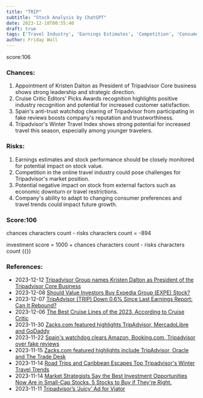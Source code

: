 ```yaml
---
title: "TRIP"
subtitle: "Stock Analysis by ChatGPT"
date: 2023-12-18T00:55:40
draft: true
tags: ['Travel Industry', 'Earnings Estimates', 'Competition', 'Consumer Trends', 'Market Position']
author: Friday Wall
---
```


score:106
### Chances:
1. Appointment of Kristen Dalton as President of Tripadvisor Core business shows strong leadership and strategic direction.
2. Cruise Critic Editors' Picks Awards recognition highlights positive industry recognition and potential for increased customer satisfaction.
3. Spain's anti-trust watchdog clearing of Tripadvisor from participating in fake reviews boosts company's reputation and trustworthiness.
4. Tripadvisor's Winter Travel Index shows strong potential for increased travel this season, especially among younger travelers.
### Risks:
1. Earnings estimates and stock performance should be closely monitored for potential impact on stock value.
2. Competition in the online travel industry could pose challenges for Tripadvisor's market position.
3. Potential negative impact on stock from external factors such as economic downturn or travel restrictions.
4. Company's ability to adapt to changing consumer preferences and travel trends could impact future growth.
### Score:106
chances characters count - risks characters count = -894

investment score = 1000 + chances characters count - risks characters count
{{<tradingview symbol="Nasdaq:TRIP">}}
### References:
- 2023-12-12 [Tripadvisor Group names Kristen Dalton as President of the Tripadvisor Core Business](https://finance.yahoo.com/news/tripadvisor-group-names-kristen-dalton-120000600.html)
- 2023-12-08 [Should Value Investors Buy Expedia Group (EXPE) Stock?](https://finance.yahoo.com/news/value-investors-buy-expedia-group-144011067.html)
- 2023-12-07 [TripAdvisor (TRIP) Down 0.6% Since Last Earnings Report: Can It Rebound?](https://finance.yahoo.com/news/tripadvisor-trip-down-0-6-163039151.html)
- 2023-12-06 [The Best Cruise Lines of the 2023, According to Cruise Critic](https://finance.yahoo.com/news/best-cruise-lines-2023-according-100000461.html)
- 2023-11-30 [Zacks.com featured highlights TripAdvisor, MercadoLibre and GoDaddy](https://finance.yahoo.com/news/zacks-com-featured-highlights-tripadvisor-144300827.html)
- 2023-11-22 [Spain's watchdog clears Amazon, Booking.com, Tripadvisor over fake reviews](https://finance.yahoo.com/news/spains-watchdog-clears-amazon-booking-101136805.html)
- 2023-11-15 [Zacks.com featured highlights include TripAdvisor, Oracle and The Trade Desk](https://finance.yahoo.com/news/zacks-com-featured-highlights-tripadvisor-114300477.html)
- 2023-11-14 [Road Trips and Caribbean Escapes Top Tripadvisor's Winter Travel Trends](https://finance.yahoo.com/news/road-trips-caribbean-escapes-top-120000793.html)
- 2023-11-14 [Market Strategists Say the Best Investment Opportunities Now Are in Small-Cap Stocks. 5 Stocks to Buy if They're Right.](https://finance.yahoo.com/m/baea7e9a-4c54-3bab-a128-f0c20bf63a27/market-strategists-say-the.html)
- 2023-11-11 [Tripadvisor’s ‘Juicy’ Ad for Viator](https://finance.yahoo.com/news/tripadvisor-juicy-ad-viator-210716817.html)


                